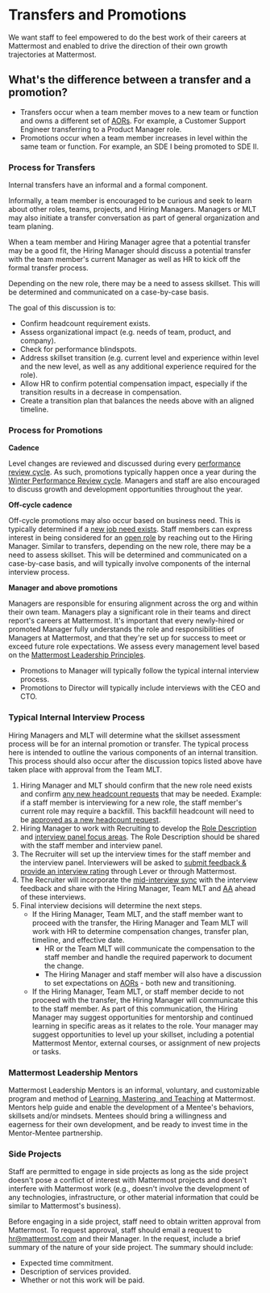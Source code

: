 # Transfers and Promotions

We want staff to feel empowered to do the best work of their careers at Mattermost and enabled to drive the direction of their own growth trajectories at Mattermost.

## What's the difference between a transfer and a promotion?

* Transfers occur when a team member moves to a new team or function and owns a different set of [AORs](https://handbook.mattermost.com/operations/operations/areas-of-responsibility). For example, a Customer Support Engineer transferring to a Product Manager role.
* Promotions occur when a team member increases in level within the same team or function. For example, an SDE I being promoted to SDE II.

### Process for Transfers

Internal transfers have an informal and a formal component.

Informally, a team member is encouraged to be curious and seek to learn about other roles, teams, projects, and Hiring Managers. Managers or MLT may also initiate a transfer conversation as part of general organization and team planing.

When a team member and Hiring Manager agree that a potential transfer may be a good fit, the Hiring Manager should discuss a potential transfer with the team member's current Manager as well as HR to kick off the formal transfer process.

Depending on the new role, there may be a need to assess skillset. This will be determined and communicated on a case-by-case basis.

The goal of this discussion is to:

* Confirm headcount requirement exists.
* Assess organizational impact \(e.g. needs of team, product, and company\).
* Check for performance blindspots.
* Address skillset transition \(e.g. current level and experience within level and the new level, as well as any additional experience required for the role\).
* Allow HR to confirm potential compensation impact, especially if the transition results in a decrease in compensation.
* Create a transition plan that balances the needs above with an aligned timeline.

### Process for Promotions

**Cadence**

Level changes are reviewed and discussed during every [performance review cycle](https://handbook.mattermost.com/operations/workplace/people/performance-reviews-50?q=levels). As such, promotions typically happen once a year during the [Winter Performance Review cycle](https://handbook.mattermost.com/operations/workplace/people/performance-reviews-50/performance-review-timeline-winter-2019). Managers and staff are also encouraged to discuss growth and development opportunities throughout the year.

**Off-cycle cadence**

Off-cycle promotions may also occur based on business need. This is typically determined if a [new job need exists](https://handbook.mattermost.com/contributors/join-us/staff-recruiting#how-to-open-a-new-role). Staff members can express interest in being considered for an [open role](https://mattermost.com/careers/) by reaching out to the Hiring Manager. Similar to transfers, depending on the new role, there may be a need to assess skillset. This will be determined and communicated on a case-by-case basis, and will typically involve components of the internal interview process.

**Manager and above promotions**

Managers are responsible for ensuring alignment across the org and within their own team. Managers play a significant role in their teams and direct report's careers at Mattermost. It's important that every newly-hired or promoted Manager fully understands the role and responsibilities of Managers at Mattermost, and that they're set up for success to meet or exceed future role expectations. We assess every management level based on the [Mattermost Leadership Principles](https://handbook.mattermost.com/company/about-mattermost#leadership-principles).

* Promotions to Manager will typically follow the typical internal interview process.
* Promotions to Director will typically include interviews with the CEO and CTO.

### Typical Internal Interview Process

Hiring Managers and MLT will determine what the skillset assessment process will be for an internal promotion or transfer. The typical process here is intended to outline the various components of an internal transition. This process should also occur after the discussion topics listed above have taken place with approval from the Team MLT.

1. Hiring Manager and MLT should confirm that the new role need exists and confirm [any new headcount requests](https://handbook.mattermost.com/contributors/join-us/staff-recruiting#how-to-open-a-new-role) that may be needed. Example: if a staff member is interviewing for a new role, the staff member's current role may require a backfill. This backfill headcount will need to be [approved as a new headcount request](https://handbook.mattermost.com/contributors/join-us/staff-recruiting#how-to-open-a-new-role).
2. Hiring Manager to work with Recruiting to develop the [Role Description](https://handbook.mattermost.com/contributors/join-us/staff-recruiting#role-description) and [interview panel focus areas](https://handbook.mattermost.com/contributors/join-us/staff-recruiting#interview-process). The Role Description should be shared with the staff member and interview panel.
3. The Recruiter will set up the interview times for the staff member and the interview panel. Interviewers will be asked to [submit feedback & provide an interview rating](https://handbook.mattermost.com/contributors/join-us/staff-recruiting#interview-panel-process) through Lever or through Mattermost.
4. The Recruiter will incorporate the [mid-interview sync](https://handbook.mattermost.com/contributors/join-us/staff-recruiting#mid-interview-sync) with the interview feedback and share with the Hiring Manager, Team MLT and [AA](https://handbook.mattermost.com/contributors/join-us/staff-recruiting#as-appropriate-interviews-aas) ahead of these interviews. 
5. Final interview decisions will determine the next steps.
   * If the Hiring Manager, Team MLT, and the staff member want to proceed with the transfer, the Hiring Manager and Team MLT will work with HR to determine compensation changes, transfer plan, timeline, and effective date.
     * HR or the Team MLT will communicate the compensation to the staff member and handle the required paperwork to document the change.
     * The Hiring Manager and staff member will also have a discussion to set expectations on [AORs](https://handbook.mattermost.com/operations/operations/areas-of-responsibility) - both new and transitioning.
   * If the Hiring Manager, Team MLT, or staff member decide to not proceed with the transfer, the Hiring Manager will communicate this to the staff member. As part of this communication, the Hiring Manager may suggest opportunities for mentorship and continued learning in specific areas as it relates to the role. Your manager may suggest opportunities to level up your skillset, including a potential Mattermost Mentor, external courses, or assignment of new projects or tasks.

### Mattermost Leadership Mentors

Mattermost Leadership Mentors is an informal, voluntary, and customizable program and method of [Learning, Mastering, and Teaching](https://handbook.mattermost.com/company/about-mattermost/mindsets#learn-master-teach) at Mattermost. Mentors help guide and enable the development of a Mentee's behaviors, skillsets and/or mindsets. Mentees should bring a willingness and eagerness for their own development, and be ready to invest time in the Mentor-Mentee partnership.

### Side Projects

Staff are permitted to engage in side projects as long as the side project doesn't pose a conflict of interest with Mattermost projects and doesn't interfere with Mattermost work \(e.g., doesn't involve the development of any technologies, infrastructure, or other material information that could be similar to Mattermost's business\).

Before engaging in a side project, staff need to obtain written approval from Mattermost. To request approval, staff should email a request to hr@mattermost.com and their Manager. In the request, include a brief summary of the nature of your side project. The summary should include:

* Expected time commitment.
* Description of services provided.
* Whether or not this work will be paid.

